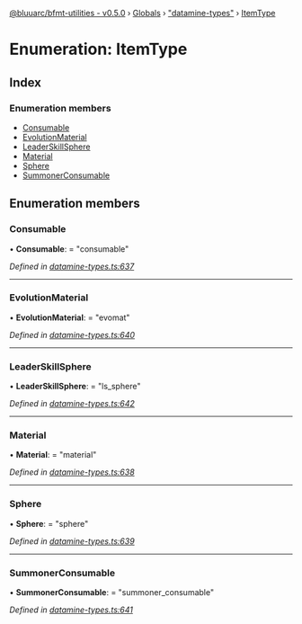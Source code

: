 [@bluuarc/bfmt-utilities - v0.5.0](../README.md) › [Globals](../globals.md) › ["datamine-types"](../modules/_datamine_types_.md) › [ItemType](_datamine_types_.itemtype.md)

# Enumeration: ItemType

## Index

### Enumeration members

* [Consumable](_datamine_types_.itemtype.md#consumable)
* [EvolutionMaterial](_datamine_types_.itemtype.md#evolutionmaterial)
* [LeaderSkillSphere](_datamine_types_.itemtype.md#leaderskillsphere)
* [Material](_datamine_types_.itemtype.md#material)
* [Sphere](_datamine_types_.itemtype.md#sphere)
* [SummonerConsumable](_datamine_types_.itemtype.md#summonerconsumable)

## Enumeration members

###  Consumable

• **Consumable**: = "consumable"

*Defined in [datamine-types.ts:637](https://github.com/BluuArc/bfmt-utilities/blob/master/src/datamine-types.ts#L637)*

___

###  EvolutionMaterial

• **EvolutionMaterial**: = "evomat"

*Defined in [datamine-types.ts:640](https://github.com/BluuArc/bfmt-utilities/blob/master/src/datamine-types.ts#L640)*

___

###  LeaderSkillSphere

• **LeaderSkillSphere**: = "ls_sphere"

*Defined in [datamine-types.ts:642](https://github.com/BluuArc/bfmt-utilities/blob/master/src/datamine-types.ts#L642)*

___

###  Material

• **Material**: = "material"

*Defined in [datamine-types.ts:638](https://github.com/BluuArc/bfmt-utilities/blob/master/src/datamine-types.ts#L638)*

___

###  Sphere

• **Sphere**: = "sphere"

*Defined in [datamine-types.ts:639](https://github.com/BluuArc/bfmt-utilities/blob/master/src/datamine-types.ts#L639)*

___

###  SummonerConsumable

• **SummonerConsumable**: = "summoner_consumable"

*Defined in [datamine-types.ts:641](https://github.com/BluuArc/bfmt-utilities/blob/master/src/datamine-types.ts#L641)*
